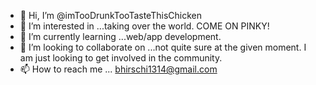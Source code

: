 - 👋 Hi, I’m @imTooDrunkTooTasteThisChicken
- 👀 I’m interested in ...taking over the world. COME ON PINKY!
- 🌱 I’m currently learning ...web/app development.
- 💞️ I’m looking to collaborate on ...not quite sure at the given moment. I am just looking to get involved in the community.
- 📫 How to reach me ... bhirschi1314@gmail.com

<!---
imTooDrunkTooTasteThisChicken/imTooDrunkTooTasteThisChicken is a ✨ special ✨ repository because its `README.md` (this file) appears on your GitHub profile.
You can click the Preview link to take a look at your changes.
--->
